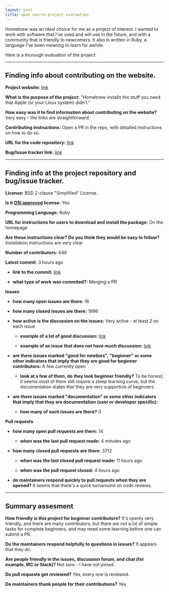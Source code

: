 ```yaml
---
layout: post
title: open source project evaluation
---
```


Homebrew was an ideal choice for me as a project of interest. I wanted to work with software that I've used and will use in the future, and with a community that is friendly to newcomers. It also is written in Ruby, a language I've been meaning to learn for awhile.

Here is a thorough evaluation of the project:


---

## Finding info about contributing on the website.

__Project website:__ [link](https://brew.sh/)
 

__What is the purpose of the project:__ "Homebrew installs the stuff you need that Apple (or your Linux system) didn’t."


__How easy was it to find information about contributing on the website?__ Very easy - the links are straightforward.


__Contributing instructions:__ Open a PR in the repo, with detailed instructions on how to do so.

__URL for the code repository:__ [link](https://github.com/Homebrew/brew)

__Bug/Issue tracker link:__ [link](https://docs.brew.sh/Troubleshooting)

---

## Finding info at the project repository and bug/issue tracker.

__License:__ BSD 2-clause "Simplified" License.

__Is it [OSI approved](https://opensource.org/licenses/alphabetical) license:__ Yes

__Programming Language:__ Ruby 

__URL for instructions for users to download and install the package:__ On the homepage


__Are these instructions clear? Do you think they would be easy to follow?__ Installation instructions are very clear

__Number of contributors:__ 646

__Latest commit__: 3 hours ago

- __link to the commit:__ [link](https://github.com/Homebrew/brew/commit/e1c12de1bade38fe7c1cd86394db485cd3df0466)

- __what type of work was commited?:__ Merging a PR


__Issues__

- __how many open issues are there:__ 16

- __how many closed issues are there:__ 1996

- __how active is the discussion on the issues:__ Very active - at least 2 on each issue

    - __example of a lot of good discussion:__ [link](https://github.com/Homebrew/brew/issues/5068)
    
    - __example of an issue that does not have much discussion:__ [link](https://github.com/Homebrew/brew/issues/5691)



- __are there issues marked "good for newbies", "beginner" or some other indicators that imply that they are good for beginner contributors:__ A few currently open

    
    - __look at a few of them, do they look beginner friendly?__ To be honest, it seems most of them still require a steep learning curve, but the documentation states that they are very supportive of beginners.



- __are there issues marked "documentation" or some other indicators that imply that they are documentation (user or developer specific):__

    - __how many of such issues are there?__ 0 


__Pull requests__

- __how many open pull requests are there:__ 14
    
    - __when was the last pull request made:__ 4 minutes ago
    

- __how many closed pull requests are there:__ 3712
    
    - __when was the last closed pull request made:__ 11 hours ago
    
    - __when was the pull request closed:__ 4 hours ago
    

- __do maintainers respond quickly to pull requests when they are opened?__ It seems that there's a quick turnaround on code reviews.


---


## Summary assesment
__How friendly is this project for beginner contributors?__ It's openly very friendly, and there are many contributors, but there are not a lot of simple tasks for complete beginners, and may need some learning before one can submit a PR.


__Do the maintainers respond helpfully to questions in issues?__ It appears that they do.


__Are people friendly in the issues, discussion forum, and chat (for example, IRC or Slack)?__ Not sure - I have not joined.


__Do pull requests get reviewed?__ Yes, every one is reviewed.


__Do maintainers thank people for their contributions?__ Yes
